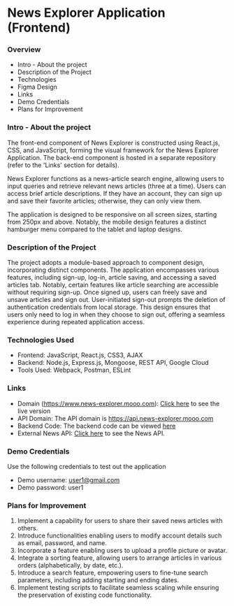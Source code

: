 # News Explorer Application (Frontend)

### Overview

- Intro - About the project
- Description of the Project
- Technologies
- Figma Design
- Links
- Demo Credentials
- Plans for Improvement

### Intro - About the project

The front-end component of News Explorer is constructed using React.js, CSS, and JavaScript, forming the visual framework for the News Explorer Application. The back-end component is hosted in a separate repository (refer to the 'Links' section for details).

News Explorer functions as a news-article search engine, allowing users to input queries and retrieve relevant news articles (three at a time). Users can access brief article descriptions. If they have an account, they can sign up and save their favorite articles; otherwise, they can only view them.

The application is designed to be responsive on all screen sizes, starting from 250px and above. Notably, the mobile design features a distinct hamburger menu compared to the tablet and laptop designs.

### Description of the Project

The project adopts a module-based approach to component design, incorporating distinct components. The application encompasses various features, including sign-up, log-in, article saving, and accessing a saved articles tab. Notably, certain features like article searching are accessible without requiring sign-up. Once signed up, users can freely save and unsave articles and sign out. User-initiated sign-out prompts the deletion of authentication credentials from local storage. This design ensures that users only need to log in when they choose to sign out, offering a seamless experience during repeated application access.

### Technologies Used

- Frontend: JavaScript, React.js, CSS3, AJAX
- Backend: Node.js, Express.js, Mongoose, REST API, Google Cloud
- Tools Used: Webpack, Postman, ESLint

### Links

- Domain (https://www.news-explorer.mooo.com): [Click here](https://www.news-explorer.mooo.com) to see the live version
- API Domain: The API domain is https://api.news-explorer.mooo.com
- Backend Code: The backend code can be viewed [here](https://github.com/mnunezsa95/se_project_news_explorer_backend)
- External News API: [Click here](https://newsapi.org/) to see the News API.

### Demo Credentials

Use the following credentials to test out the application

- Demo username: user1@gmail.com
- Demo password: user1

### Plans for Improvement

1. Implement a capability for users to share their saved news articles with others.
2. Introduce functionalities enabling users to modify account details such as email, password, and name.
3. Incorporate a feature enabling users to upload a profile picture or avatar.
4. Integrate a sorting feature, allowing users to arrange articles in various orders (alphabetically, by date, etc.).
5. Introduce a search feature, empowering users to fine-tune search parameters, including adding starting and ending dates.
6. Implement testing scripts to facilitate seamless scaling while ensuring the preservation of existing code functionality.
